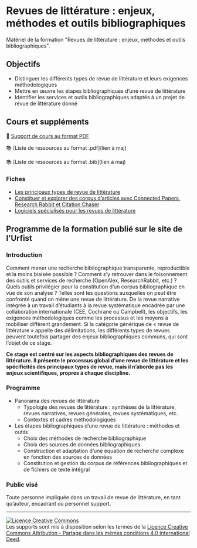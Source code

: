 # Revues de littérature : enjeux, méthodes et outils bibliographiques

Matériel de la formation "Revues de littérature : enjeux, méthodes et outils bibliographiques".

## Objectifs

* Distinguer les différents types de revue de littérature et leurs exigences méthodologiques
* Mettre en œuvre les étapes bibliographiques d’une revue de littérature
* Identifier les services et outils bibliographiques adaptés à un projet de revue de littérature donné

## Cours et suppléments

📑 [Support de cours au format PDF](https://github.com/fflamerie/intro_revlit/blob/main/docs/Intro_RevLit_COURS.pdf)

📚 [Liste de ressources au format .pdf](lien à maj)

📚 [Liste de ressources au format .bib](lien à maj)

### Fiches

* [Les principaux types de revue de littérature](https://github.com/fflamerie/intro_revlit/blob/main/docs/Typologie_RevLit.pdf)
* [Constituer et explorer des corpus d’articles avec Connected Papers, Research Rabbit et Citation Chaser](https://github.com/fflamerie/intro_revlit/blob/main/docs/Fiche_ExploLit.pdf)
* [Logiciels spécialisés pour les revues de littérature](https://github.com/fflamerie/intro_revlit/blob/main/docs/Outils_RevLit.pdf)

## Programme de la formation publié sur le site de l'Urfist

### Introduction
Comment mener une recherche bibliographique transparente, reproductible et la moins biaisée possible ? Comment s’y retrouver dans le foisonnement des outils et services de recherche (OpenAlex, ResearchRabbit, etc.) ? Quels outils privilégier pour la constitution d’un corpus bibliographique en vue de son analyse ? Telles sont les questions auxquelles on peut être confronté quand on mène une revue de littérature. De la revue narrative intégrée à un travail d’étudiants à la revue systématique encadrée par une collaboration internationale (CEE, Cochrane ou Campbell), les objectifs, les exigences méthodologiques comme les processus et les moyens à mobiliser diffèrent grandement. Si la catégorie générique de « revue de littérature » appelle des délimitations, les différents types de revues peuvent toutefois partager des enjeux bibliographiques communs, qui sont l’objet de ce stage.

**Ce stage est centré sur les aspects bibliographiques des revues de littérature. Il présente le processus global d’une revue de littérature et les spécificités des principaux types de revue, mais il n’aborde pas les enjeux scientifiques, propres à chaque discipline.**

### Programme
* Panorama des revues de littérature 
  * Typologie des revues de littérature : synthèses de la littérature, revues narratives, revues générales, revues systématiques, etc.
  * Contextes et cadres méthodologiques
* Les étapes bibliographiques d’une revue de littérature : méthodes et outils
  * Choix des méthodes de recherche bibliographique
  * Choix des sources de données bibliographiques 
  * Construction et adaptation d’une équation de recherche complexe en fonction des sources de données
  * Constitution et gestion du corpus de références bibliographiques et de fichiers de texte intégral
      
### Public visé

Toute personne impliquée dans un travail de revue de littérature, en tant qu’auteur, encadrant ou personnel support.
      
***

<a rel="license" href="https://creativecommons.org/licenses/by-sa/4.0/deed.en"><img alt="Licence Creative Commons" style="border-width:0" src="https://i.creativecommons.org/l/by-sa/3.0/fr/88x31.png" /></a><br />Les supports sont mis à disposition selon les termes de la <a rel="license" href="https://creativecommons.org/licenses/by-sa/4.0/deed.en">Licence Creative Commons Attribution - Partage dans les mêmes conditions 4.0 International Deed</a>.


